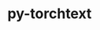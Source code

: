 ---
title: "py-torchtext"
layout: cache
categories: [package, develop]
meta: {"versions": ["0.17.1", "0.17.2"], "compilers": ["apple-clang@=15.0.0", "gcc@=11.4.0"], "oss": ["ubuntu22.04", "ventura"], "platforms": ["darwin", "linux"], "targets": ["aarch64", "x86_64_v3"], "stacks": ["ml-darwin-aarch64-mps", "ml-linux-x86_64-cpu", "ml-linux-x86_64-cuda", "ml-linux-x86_64-rocm", "root"], "num_specs": 21, "num_specs_by_stack": {"ml-darwin-aarch64-mps": 5, "root": 21, "ml-linux-x86_64-cuda": 6, "ml-linux-x86_64-cpu": 5, "ml-linux-x86_64-rocm": 5}}
spec_details: [{"hash": "eyatloc2cti6klqaswo2tio3iw2kkw2h", "compiler": "apple-clang@=15.0.0", "versions": ["0.17.1"], "os": "ventura", "platform": "darwin", "target": "aarch64", "variants": ["build_system=python_pip"], "stacks": ["ml-darwin-aarch64-mps", "root"], "size": "-", "tarball": "https://binaries.spack.io/develop/build_cache/darwin-ventura-aarch64/apple-clang-15.0.0/py-torchtext-0.17.1/darwin-ventura-aarch64-apple-clang-15.0.0-py-torchtext-0.17.1-eyatloc2cti6klqaswo2tio3iw2kkw2h.spack"}, {"hash": "rofzd7jotiw5chg5qvagpab6wbq4pucw", "compiler": "apple-clang@=15.0.0", "versions": ["0.17.2"], "os": "ventura", "platform": "darwin", "target": "aarch64", "variants": ["build_system=python_pip"], "stacks": ["ml-darwin-aarch64-mps", "root"], "size": "-", "tarball": "https://binaries.spack.io/develop/build_cache/darwin-ventura-aarch64/apple-clang-15.0.0/py-torchtext-0.17.2/darwin-ventura-aarch64-apple-clang-15.0.0-py-torchtext-0.17.2-rofzd7jotiw5chg5qvagpab6wbq4pucw.spack"}, {"hash": "wntxfeapmpog3gvmtsbwjcngezaznjmv", "compiler": "apple-clang@=15.0.0", "versions": ["0.17.1"], "os": "ventura", "platform": "darwin", "target": "aarch64", "variants": ["build_system=python_pip"], "stacks": ["ml-darwin-aarch64-mps", "root"], "size": "-", "tarball": "https://binaries.spack.io/develop/build_cache/darwin-ventura-aarch64/apple-clang-15.0.0/py-torchtext-0.17.1/darwin-ventura-aarch64-apple-clang-15.0.0-py-torchtext-0.17.1-wntxfeapmpog3gvmtsbwjcngezaznjmv.spack"}, {"hash": "3ruyeveza7ilmag2rjks6z3g6owgv5te", "compiler": "apple-clang@=15.0.0", "versions": ["0.17.2"], "os": "ventura", "platform": "darwin", "target": "aarch64", "variants": ["build_system=python_pip"], "stacks": ["ml-darwin-aarch64-mps", "root"], "size": "-", "tarball": "https://binaries.spack.io/develop/build_cache/darwin-ventura-aarch64/apple-clang-15.0.0/py-torchtext-0.17.2/darwin-ventura-aarch64-apple-clang-15.0.0-py-torchtext-0.17.2-3ruyeveza7ilmag2rjks6z3g6owgv5te.spack"}, {"hash": "4rowq3uqgtxbujl5sncy22d4mlachwx2", "compiler": "apple-clang@=15.0.0", "versions": ["0.17.1"], "os": "ventura", "platform": "darwin", "target": "aarch64", "variants": ["build_system=python_pip"], "stacks": ["ml-darwin-aarch64-mps", "root"], "size": "-", "tarball": "https://binaries.spack.io/develop/build_cache/darwin-ventura-aarch64/apple-clang-15.0.0/py-torchtext-0.17.1/darwin-ventura-aarch64-apple-clang-15.0.0-py-torchtext-0.17.1-4rowq3uqgtxbujl5sncy22d4mlachwx2.spack"}, {"hash": "t6zwug2xcqk4xrvxna2ac3jhclxgmsuf", "compiler": "gcc@=11.4.0", "versions": ["0.17.1"], "os": "ubuntu22.04", "platform": "linux", "target": "x86_64_v3", "variants": ["build_system=python_pip"], "stacks": ["ml-linux-x86_64-cuda", "root"], "size": "-", "tarball": "https://binaries.spack.io/develop/build_cache/linux-ubuntu22.04-x86_64_v3/gcc-11.4.0/py-torchtext-0.17.1/linux-ubuntu22.04-x86_64_v3-gcc-11.4.0-py-torchtext-0.17.1-t6zwug2xcqk4xrvxna2ac3jhclxgmsuf.spack"}, {"hash": "yz2ynfvcgkewokgl4sglu32ohgrkfeh4", "compiler": "gcc@=11.4.0", "versions": ["0.17.1"], "os": "ubuntu22.04", "platform": "linux", "target": "x86_64_v3", "variants": ["build_system=python_pip"], "stacks": ["ml-linux-x86_64-cpu", "root"], "size": "-", "tarball": "https://binaries.spack.io/develop/build_cache/linux-ubuntu22.04-x86_64_v3/gcc-11.4.0/py-torchtext-0.17.1/linux-ubuntu22.04-x86_64_v3-gcc-11.4.0-py-torchtext-0.17.1-yz2ynfvcgkewokgl4sglu32ohgrkfeh4.spack"}, {"hash": "q56e7b4an7sfbjaac4gvxdoge6yfixj6", "compiler": "gcc@=11.4.0", "versions": ["0.17.1"], "os": "ubuntu22.04", "platform": "linux", "target": "x86_64_v3", "variants": ["build_system=python_pip"], "stacks": ["ml-linux-x86_64-cpu", "root"], "size": "-", "tarball": "https://binaries.spack.io/develop/build_cache/linux-ubuntu22.04-x86_64_v3/gcc-11.4.0/py-torchtext-0.17.1/linux-ubuntu22.04-x86_64_v3-gcc-11.4.0-py-torchtext-0.17.1-q56e7b4an7sfbjaac4gvxdoge6yfixj6.spack"}, {"hash": "3w2lh2rfm2blvtruq2qvlbj6ne4otcuu", "compiler": "gcc@=11.4.0", "versions": ["0.17.2"], "os": "ubuntu22.04", "platform": "linux", "target": "x86_64_v3", "variants": ["build_system=python_pip"], "stacks": ["ml-linux-x86_64-cpu", "root"], "size": "-", "tarball": "https://binaries.spack.io/develop/build_cache/linux-ubuntu22.04-x86_64_v3/gcc-11.4.0/py-torchtext-0.17.2/linux-ubuntu22.04-x86_64_v3-gcc-11.4.0-py-torchtext-0.17.2-3w2lh2rfm2blvtruq2qvlbj6ne4otcuu.spack"}, {"hash": "e6qo7wlnltha4uqpmkgghseigxxnxyh6", "compiler": "gcc@=11.4.0", "versions": ["0.17.1"], "os": "ubuntu22.04", "platform": "linux", "target": "x86_64_v3", "variants": ["build_system=python_pip"], "stacks": ["ml-linux-x86_64-cuda", "root"], "size": "-", "tarball": "https://binaries.spack.io/develop/build_cache/linux-ubuntu22.04-x86_64_v3/gcc-11.4.0/py-torchtext-0.17.1/linux-ubuntu22.04-x86_64_v3-gcc-11.4.0-py-torchtext-0.17.1-e6qo7wlnltha4uqpmkgghseigxxnxyh6.spack"}, {"hash": "hsalbymaxrin5cbbgl5vltnxrw5qs5ul", "compiler": "gcc@=11.4.0", "versions": ["0.17.2"], "os": "ubuntu22.04", "platform": "linux", "target": "x86_64_v3", "variants": ["build_system=python_pip"], "stacks": ["ml-linux-x86_64-cpu", "root"], "size": "-", "tarball": "https://binaries.spack.io/develop/build_cache/linux-ubuntu22.04-x86_64_v3/gcc-11.4.0/py-torchtext-0.17.2/linux-ubuntu22.04-x86_64_v3-gcc-11.4.0-py-torchtext-0.17.2-hsalbymaxrin5cbbgl5vltnxrw5qs5ul.spack"}, {"hash": "b2nwmquukcnh2c7acqyxhowhua3uvaa4", "compiler": "gcc@=11.4.0", "versions": ["0.17.1"], "os": "ubuntu22.04", "platform": "linux", "target": "x86_64_v3", "variants": ["build_system=python_pip"], "stacks": ["ml-linux-x86_64-rocm", "root"], "size": "-", "tarball": "https://binaries.spack.io/develop/build_cache/linux-ubuntu22.04-x86_64_v3/gcc-11.4.0/py-torchtext-0.17.1/linux-ubuntu22.04-x86_64_v3-gcc-11.4.0-py-torchtext-0.17.1-b2nwmquukcnh2c7acqyxhowhua3uvaa4.spack"}, {"hash": "6udllx5ljhu5xggy5g5krfovnlsd5rp5", "compiler": "gcc@=11.4.0", "versions": ["0.17.2"], "os": "ubuntu22.04", "platform": "linux", "target": "x86_64_v3", "variants": ["build_system=python_pip"], "stacks": ["ml-linux-x86_64-cuda", "root"], "size": "-", "tarball": "https://binaries.spack.io/develop/build_cache/linux-ubuntu22.04-x86_64_v3/gcc-11.4.0/py-torchtext-0.17.2/linux-ubuntu22.04-x86_64_v3-gcc-11.4.0-py-torchtext-0.17.2-6udllx5ljhu5xggy5g5krfovnlsd5rp5.spack"}, {"hash": "xislmolsw443r6lljgpqexffbcssnjxu", "compiler": "gcc@=11.4.0", "versions": ["0.17.1"], "os": "ubuntu22.04", "platform": "linux", "target": "x86_64_v3", "variants": ["build_system=python_pip"], "stacks": ["ml-linux-x86_64-cuda", "root"], "size": "-", "tarball": "https://binaries.spack.io/develop/build_cache/linux-ubuntu22.04-x86_64_v3/gcc-11.4.0/py-torchtext-0.17.1/linux-ubuntu22.04-x86_64_v3-gcc-11.4.0-py-torchtext-0.17.1-xislmolsw443r6lljgpqexffbcssnjxu.spack"}, {"hash": "6hfss77spuiunzndte2g3og2jvbxmd4a", "compiler": "gcc@=11.4.0", "versions": ["0.17.2"], "os": "ubuntu22.04", "platform": "linux", "target": "x86_64_v3", "variants": ["build_system=python_pip"], "stacks": ["ml-linux-x86_64-cuda", "root"], "size": "-", "tarball": "https://binaries.spack.io/develop/build_cache/linux-ubuntu22.04-x86_64_v3/gcc-11.4.0/py-torchtext-0.17.2/linux-ubuntu22.04-x86_64_v3-gcc-11.4.0-py-torchtext-0.17.2-6hfss77spuiunzndte2g3og2jvbxmd4a.spack"}, {"hash": "3oesckd3xhaj7rpguk2pj4sysyyjqcty", "compiler": "gcc@=11.4.0", "versions": ["0.17.1"], "os": "ubuntu22.04", "platform": "linux", "target": "x86_64_v3", "variants": ["build_system=python_pip"], "stacks": ["ml-linux-x86_64-rocm", "root"], "size": "-", "tarball": "https://binaries.spack.io/develop/build_cache/linux-ubuntu22.04-x86_64_v3/gcc-11.4.0/py-torchtext-0.17.1/linux-ubuntu22.04-x86_64_v3-gcc-11.4.0-py-torchtext-0.17.1-3oesckd3xhaj7rpguk2pj4sysyyjqcty.spack"}, {"hash": "sfyymsojm7y2ig4bv25ebbgxgcxezflr", "compiler": "gcc@=11.4.0", "versions": ["0.17.2"], "os": "ubuntu22.04", "platform": "linux", "target": "x86_64_v3", "variants": ["build_system=python_pip"], "stacks": ["ml-linux-x86_64-rocm", "root"], "size": "-", "tarball": "https://binaries.spack.io/develop/build_cache/linux-ubuntu22.04-x86_64_v3/gcc-11.4.0/py-torchtext-0.17.2/linux-ubuntu22.04-x86_64_v3-gcc-11.4.0-py-torchtext-0.17.2-sfyymsojm7y2ig4bv25ebbgxgcxezflr.spack"}, {"hash": "6j6rtgvbjh6pad7ibp22sqpgn3trne6i", "compiler": "gcc@=11.4.0", "versions": ["0.17.2"], "os": "ubuntu22.04", "platform": "linux", "target": "x86_64_v3", "variants": ["build_system=python_pip"], "stacks": ["ml-linux-x86_64-rocm", "root"], "size": "-", "tarball": "https://binaries.spack.io/develop/build_cache/linux-ubuntu22.04-x86_64_v3/gcc-11.4.0/py-torchtext-0.17.2/linux-ubuntu22.04-x86_64_v3-gcc-11.4.0-py-torchtext-0.17.2-6j6rtgvbjh6pad7ibp22sqpgn3trne6i.spack"}, {"hash": "6dfidrxo7eb6e3augd3sw24gdurc6asc", "compiler": "gcc@=11.4.0", "versions": ["0.17.1"], "os": "ubuntu22.04", "platform": "linux", "target": "x86_64_v3", "variants": ["build_system=python_pip"], "stacks": ["ml-linux-x86_64-rocm", "root"], "size": "-", "tarball": "https://binaries.spack.io/develop/build_cache/linux-ubuntu22.04-x86_64_v3/gcc-11.4.0/py-torchtext-0.17.1/linux-ubuntu22.04-x86_64_v3-gcc-11.4.0-py-torchtext-0.17.1-6dfidrxo7eb6e3augd3sw24gdurc6asc.spack"}, {"hash": "jlvaw42he37ish32xxtxi6vrjto6vzwq", "compiler": "gcc@=11.4.0", "versions": ["0.17.1"], "os": "ubuntu22.04", "platform": "linux", "target": "x86_64_v3", "variants": ["build_system=python_pip"], "stacks": ["ml-linux-x86_64-cpu", "root"], "size": "-", "tarball": "https://binaries.spack.io/develop/build_cache/linux-ubuntu22.04-x86_64_v3/gcc-11.4.0/py-torchtext-0.17.1/linux-ubuntu22.04-x86_64_v3-gcc-11.4.0-py-torchtext-0.17.1-jlvaw42he37ish32xxtxi6vrjto6vzwq.spack"}, {"hash": "tsarn5rkde2f5reexug6sgrn3a4shdua", "compiler": "gcc@=11.4.0", "versions": ["0.17.2"], "os": "ubuntu22.04", "platform": "linux", "target": "x86_64_v3", "variants": ["build_system=python_pip"], "stacks": ["ml-linux-x86_64-cuda", "root"], "size": "-", "tarball": "https://binaries.spack.io/develop/build_cache/linux-ubuntu22.04-x86_64_v3/gcc-11.4.0/py-torchtext-0.17.2/linux-ubuntu22.04-x86_64_v3-gcc-11.4.0-py-torchtext-0.17.2-tsarn5rkde2f5reexug6sgrn3a4shdua.spack"}]
---